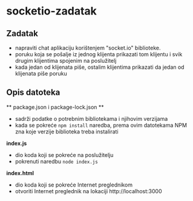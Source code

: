 # socketio-zadatak

## Zadatak
* napraviti chat aplikaciju korištenjem "socket.io" biblioteke.
* poruku koja se pošalje iz jednog klijenta prikazati tom klijentu i svik drugim klijentima spojenim na poslužitelj
* kada jedan od klijenata piše, ostalim klijentima prikazati da jedan od klijenata piše poruku


## Opis datoteka
** package.json i package-lock.json **
- sadrži podatke o potrebnim bibliotekama i njihovim verzijama
- kada se pokreće `npm install` naredba, prema ovim datotekama NPM zna koje verzije biblioteka treba instalirati

**index.js**
- dio koda koji se pokreće na poslužitelju
- pokrenuti naredbu `node index.js`

**index.html**
- dio koda koji se pokreće Internet preglednikom
- otvoriti Internet preglednik na lokaciji http://localhost:3000
